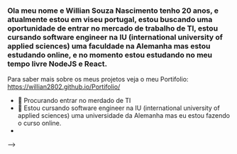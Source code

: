 ### Ola meu nome e Willian Souza Nascimento tenho 20 anos, e atualmente estou em viseu portugal, estou buscando uma oportunidade de entrar no mercado de trabalho de TI, estou cursando software engineer na IU (international university of applied sciences) uma faculdade na Alemanha mas estou estudando online, e no momento estou estudando no meu tempo livre NodeJS e React.

Para saber mais sobre os meus projetos veja o meu Portifolio:
https://willian2802.github.io/Portifolio/


- 🔭 Procurando entrar no merdado de TI
- 🌱 Estou cursando software engineer na IU (international university of applied sciences) uma universidade da Alemanha mas eu estou fazendo o curso online.
- 

-->
